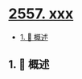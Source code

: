 # [2557. xxx](https://github.com/Tdahuyou/TNotes.leetcode/tree/main/notes/2557.%20xxx)

<!-- region:toc -->

- [1. 📝 概述](#1--概述)

<!-- endregion:toc -->

## 1. 📝 概述

